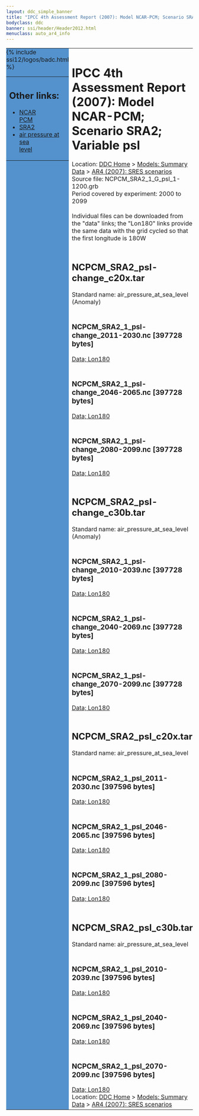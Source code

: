 ```yaml
---
layout: ddc_simple_banner
title: "IPCC 4th Assessment Report (2007): Model NCAR-PCM; Scenario SRA2; Variable psl"
bodyclass: ddc
banner: ssi/header/Header2012.html
menuclass: auto_ar4_info
---
```



<table width="100%" border="0" cellspacing="0" cellpadding="0" style="border-collapse: collapse;">
<tr style="margin:0;padding:0;border:0;">
<td style="margin:0;padding:0;border:0;height:1pt;width:150pt;background:#5492CD;" valign="top" >

<div id="lh-col2" class="auto_ar4_info">
<table class="menumain" bgcolor="#5492CD" cellspacing="0" width="100%" border="0">
<tr><td>
<h2> Other links:</h2>
<ul>
<li><a href="/auto/ar4/model-NCAR-PCM.html">NCAR<br/>PCM</a></li>
<li><a href="/auto/ar4/scenario-SRA2.html">SRA2</a></li>
<li><a href="/auto/ar4/var-air_pressure_at_sea_level.html">air pressure at sea<br/> level</a></li>
</ul>
</td></tr>
{% include ssi12/logos/badc.html %}
</table>
</div>
</td>
<td><h1>IPCC 4th Assessment Report (2007): Model NCAR-PCM; Scenario SRA2; Variable psl</h1>

<!-- Breadcrumb1 -->
<div id="breadcrumb1" align="left">
Location: <a href="/index.html">DDC Home</a> > <a href="/sim/gcm_clim/">Models: Summary Data</a>
> <a href="/sim/gcm_clim/SRES_AR4/index.html">AR4 (2007): SRES scenarios</a>
</div>
<!-- End of Breadcrumb1 -->Source file: NCPCM_SRA2_1_G_psl_1-1200.grb
<br/>
Period covered by experiment: 2000 to 2099<br/>
<br/>Individual files can be downloaded from the "data" links; the "Lon180" links provide the same data
         with the grid cycled so that the first longitude is 180W<br/>
<br/><h2>NCPCM_SRA2_psl-change_c20x.tar</h2>
Standard name: air_pressure_at_sea_level (Anomaly)<br>
<br/><h3>NCPCM_SRA2_1_psl-change_2011-2030.nc [397728 bytes]</h3>
<a href="http://apps.ipcc-data.org/cgi-bin/downl/ar4_nc/psl/NCPCM_SRA2_1_psl-change_2011-2030.nc">Data; </a><a href="http://apps.ipcc-data.org/cgi-bin/downl/ar4_nc/psl/NCPCM_SRA2_1_psl-change_2011-2030.cyto180.nc"> Lon180</a><br/>
<br/><h3>NCPCM_SRA2_1_psl-change_2046-2065.nc [397728 bytes]</h3>
<a href="http://apps.ipcc-data.org/cgi-bin/downl/ar4_nc/psl/NCPCM_SRA2_1_psl-change_2046-2065.nc">Data; </a><a href="http://apps.ipcc-data.org/cgi-bin/downl/ar4_nc/psl/NCPCM_SRA2_1_psl-change_2046-2065.cyto180.nc"> Lon180</a><br/>
<br/><h3>NCPCM_SRA2_1_psl-change_2080-2099.nc [397728 bytes]</h3>
<a href="http://apps.ipcc-data.org/cgi-bin/downl/ar4_nc/psl/NCPCM_SRA2_1_psl-change_2080-2099.nc">Data; </a><a href="http://apps.ipcc-data.org/cgi-bin/downl/ar4_nc/psl/NCPCM_SRA2_1_psl-change_2080-2099.cyto180.nc"> Lon180</a><br/>
<br/><h2>NCPCM_SRA2_psl-change_c30b.tar</h2>
Standard name: air_pressure_at_sea_level (Anomaly)<br>
<br/><h3>NCPCM_SRA2_1_psl-change_2010-2039.nc [397728 bytes]</h3>
<a href="http://apps.ipcc-data.org/cgi-bin/downl/ar4_nc/psl/NCPCM_SRA2_1_psl-change_2010-2039.nc">Data; </a><a href="http://apps.ipcc-data.org/cgi-bin/downl/ar4_nc/psl/NCPCM_SRA2_1_psl-change_2010-2039.cyto180.nc"> Lon180</a><br/>
<br/><h3>NCPCM_SRA2_1_psl-change_2040-2069.nc [397728 bytes]</h3>
<a href="http://apps.ipcc-data.org/cgi-bin/downl/ar4_nc/psl/NCPCM_SRA2_1_psl-change_2040-2069.nc">Data; </a><a href="http://apps.ipcc-data.org/cgi-bin/downl/ar4_nc/psl/NCPCM_SRA2_1_psl-change_2040-2069.cyto180.nc"> Lon180</a><br/>
<br/><h3>NCPCM_SRA2_1_psl-change_2070-2099.nc [397728 bytes]</h3>
<a href="http://apps.ipcc-data.org/cgi-bin/downl/ar4_nc/psl/NCPCM_SRA2_1_psl-change_2070-2099.nc">Data; </a><a href="http://apps.ipcc-data.org/cgi-bin/downl/ar4_nc/psl/NCPCM_SRA2_1_psl-change_2070-2099.cyto180.nc"> Lon180</a><br/>
<br/><h2>NCPCM_SRA2_psl_c20x.tar</h2>
Standard name: air_pressure_at_sea_level<br>
<br/><h3>NCPCM_SRA2_1_psl_2011-2030.nc [397596 bytes]</h3>
<a href="http://apps.ipcc-data.org/cgi-bin/downl/ar4_nc/psl/NCPCM_SRA2_1_psl_2011-2030.nc">Data; </a><a href="http://apps.ipcc-data.org/cgi-bin/downl/ar4_nc/psl/NCPCM_SRA2_1_psl_2011-2030.cyto180.nc"> Lon180</a><br/>
<br/><h3>NCPCM_SRA2_1_psl_2046-2065.nc [397596 bytes]</h3>
<a href="http://apps.ipcc-data.org/cgi-bin/downl/ar4_nc/psl/NCPCM_SRA2_1_psl_2046-2065.nc">Data; </a><a href="http://apps.ipcc-data.org/cgi-bin/downl/ar4_nc/psl/NCPCM_SRA2_1_psl_2046-2065.cyto180.nc"> Lon180</a><br/>
<br/><h3>NCPCM_SRA2_1_psl_2080-2099.nc [397596 bytes]</h3>
<a href="http://apps.ipcc-data.org/cgi-bin/downl/ar4_nc/psl/NCPCM_SRA2_1_psl_2080-2099.nc">Data; </a><a href="http://apps.ipcc-data.org/cgi-bin/downl/ar4_nc/psl/NCPCM_SRA2_1_psl_2080-2099.cyto180.nc"> Lon180</a><br/>
<br/><h2>NCPCM_SRA2_psl_c30b.tar</h2>
Standard name: air_pressure_at_sea_level<br>
<br/><h3>NCPCM_SRA2_1_psl_2010-2039.nc [397596 bytes]</h3>
<a href="http://apps.ipcc-data.org/cgi-bin/downl/ar4_nc/psl/NCPCM_SRA2_1_psl_2010-2039.nc">Data; </a><a href="http://apps.ipcc-data.org/cgi-bin/downl/ar4_nc/psl/NCPCM_SRA2_1_psl_2010-2039.cyto180.nc"> Lon180</a><br/>
<br/><h3>NCPCM_SRA2_1_psl_2040-2069.nc [397596 bytes]</h3>
<a href="http://apps.ipcc-data.org/cgi-bin/downl/ar4_nc/psl/NCPCM_SRA2_1_psl_2040-2069.nc">Data; </a><a href="http://apps.ipcc-data.org/cgi-bin/downl/ar4_nc/psl/NCPCM_SRA2_1_psl_2040-2069.cyto180.nc"> Lon180</a><br/>
<br/><h3>NCPCM_SRA2_1_psl_2070-2099.nc [397596 bytes]</h3>
<a href="http://apps.ipcc-data.org/cgi-bin/downl/ar4_nc/psl/NCPCM_SRA2_1_psl_2070-2099.nc">Data; </a><a href="http://apps.ipcc-data.org/cgi-bin/downl/ar4_nc/psl/NCPCM_SRA2_1_psl_2070-2099.cyto180.nc"> Lon180</a><br/>
<!-- Breadcrumb2 -->
<div id="breadcrumb2" align="left">
Location: <a href="/index.html">DDC Home</a> > <a href="/sim/gcm_clim/">Models: Summary Data</a>
> <a href="/sim/gcm_clim/SRES_AR4/index.html">AR4 (2007): SRES scenarios</a>
</div>
<!-- End of Breadcrumb2 --></td></tr></table>
